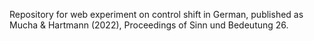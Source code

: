 Repository for web experiment on control shift in German, published as Mucha & Hartmann (2022), Proceedings of Sinn und Bedeutung 26.
